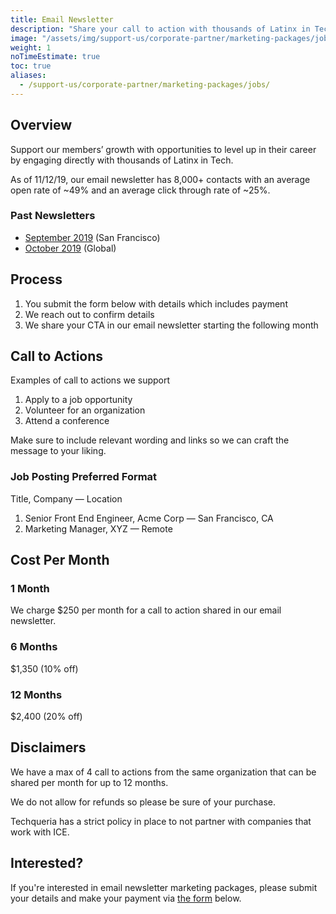 ```yaml
---
title: Email Newsletter
description: "Share your call to action with thousands of Latinx in Tech."
image: "/assets/img/support-us/corporate-partner/marketing-packages/jobs.jpg"
weight: 1
noTimeEstimate: true
toc: true
aliases:
  - /support-us/corporate-partner/marketing-packages/jobs/
---
```


## Overview

Support our members’ growth with opportunities to level up in their career by engaging directly with thousands of Latinx in Tech.

As of 11/12/19, our email newsletter has 8,000+ contacts with an average open rate of ~49% and an average click through rate of ~25%.

### Past Newsletters

- [September 2019](http://techqueria-6002647.hs-sites.com/september-2019-updates-%EF%B8%8F) (San Francisco)
- [October 2019](https://preview.hs-sites.com/_hcms/preview/content/18737707527?portalId=6002647&_preview=true&cacheBust=0&preview_key=yNaFjYSr&from_buffer=false) (Global)

## Process

1. You submit the form below with details which includes payment
2. We reach out to confirm details
3. We share your CTA in our email newsletter starting the following month

## Call to Actions

Examples of call to actions we support

1. Apply to a job opportunity
2. Volunteer for an organization
3. Attend a conference

Make sure to include relevant wording and links so we can craft the message to your liking.

### Job Posting Preferred Format

Title, Company — Location

1. Senior Front End Engineer, Acme Corp — San Francisco, CA
2. Marketing Manager, XYZ — Remote

## Cost Per Month

### 1 Month

We charge $250 per month for a call to action shared in our email newsletter.

### 6 Months

$1,350 (10% off)

### 12 Months

$2,400 (20% off)

## Disclaimers

We have a max of 4 call to actions from the same organization that can be shared per month for up to 12 months.

We do not allow for refunds so please be sure of your purchase.

Techqueria has a strict policy in place to not partner with companies that work with ICE.

## Interested?

If you're interested in email newsletter marketing packages, please submit your details and make your payment via <a href="https://techqueria.typeform.com/to/GveLjJ" rel="noopener">the form</a> below.

<div class="typeform-widget" data-url="https://techqueria.typeform.com/to/GveLjJ" data-transparency="50" data-hide-headers=true data-hide-footer=true style="width: 100%; height: 500px;"></div>

<script> (function() { var qs,js,q,s,d=document, gi=d.getElementById, ce=d.createElement, gt=d.getElementsByTagName, id="typef_orm", b="https://embed.typeform.com/"; if(!gi.call(d,id)) { js=ce.call(d,"script"); js.id=id; js.src=b+"embed.js"; q=gt.call(d,"script")[0]; q.parentNode.insertBefore(js,q) } })() </script>